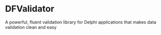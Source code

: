 # DFValidator
A powerful, fluent validation library for Delphi applications that makes data validation clean and easy

